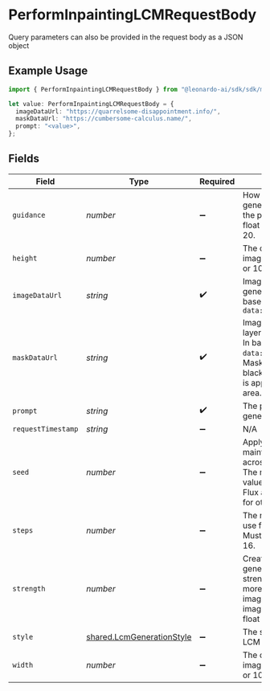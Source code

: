 # PerformInpaintingLCMRequestBody

Query parameters can also be provided in the request body as a JSON object

## Example Usage

```typescript
import { PerformInpaintingLCMRequestBody } from "@leonardo-ai/sdk/sdk/models/operations";

let value: PerformInpaintingLCMRequestBody = {
  imageDataUrl: "https://quarrelsome-disappointment.info/",
  maskDataUrl: "https://cumbersome-calculus.name/",
  prompt: "<value>",
};
```

## Fields

| Field                                                                                                                                                                               | Type                                                                                                                                                                                | Required                                                                                                                                                                            | Description                                                                                                                                                                         |
| ----------------------------------------------------------------------------------------------------------------------------------------------------------------------------------- | ----------------------------------------------------------------------------------------------------------------------------------------------------------------------------------- | ----------------------------------------------------------------------------------------------------------------------------------------------------------------------------------- | ----------------------------------------------------------------------------------------------------------------------------------------------------------------------------------- |
| `guidance`                                                                                                                                                                          | *number*                                                                                                                                                                            | :heavy_minus_sign:                                                                                                                                                                  | How strongly the generation should reflect the prompt. Must be a float between 0.5 and 20.                                                                                          |
| `height`                                                                                                                                                                            | *number*                                                                                                                                                                            | :heavy_minus_sign:                                                                                                                                                                  | The output width of the image. Must be 512, 640 or 1024.                                                                                                                            |
| `imageDataUrl`                                                                                                                                                                      | *string*                                                                                                                                                                            | :heavy_check_mark:                                                                                                                                                                  | Image data used to generate image. In base64 format. Prefix: `data:image/jpeg;base64,`                                                                                              |
| `maskDataUrl`                                                                                                                                                                       | *string*                                                                                                                                                                            | :heavy_check_mark:                                                                                                                                                                  | Image data of the mask layer used for inpainting. In base64 format. Prefix: `data:image/jpeg;base64,`. Mask should be white on black where generation is applied to the white area. |
| `prompt`                                                                                                                                                                            | *string*                                                                                                                                                                            | :heavy_check_mark:                                                                                                                                                                  | The prompt used to generate images                                                                                                                                                  |
| `requestTimestamp`                                                                                                                                                                  | *string*                                                                                                                                                                            | :heavy_minus_sign:                                                                                                                                                                  | N/A                                                                                                                                                                                 |
| `seed`                                                                                                                                                                              | *number*                                                                                                                                                                            | :heavy_minus_sign:                                                                                                                                                                  | Apply a fixed seed to maintain consistency across generation sets. The maximum seed value is 2147483637 for Flux and 9999999998 for other models                                    |
| `steps`                                                                                                                                                                             | *number*                                                                                                                                                                            | :heavy_minus_sign:                                                                                                                                                                  | The number of steps to use for the generation. Must be between 4 and 16.                                                                                                            |
| `strength`                                                                                                                                                                          | *number*                                                                                                                                                                            | :heavy_minus_sign:                                                                                                                                                                  | Creativity strength of generation. Higher strength will deviate more from the original image supplied in imageDataUrl. Must be a float between 0.1 and 1.                           |
| `style`                                                                                                                                                                             | [shared.LcmGenerationStyle](../../../sdk/models/shared/lcmgenerationstyle.md)                                                                                                       | :heavy_minus_sign:                                                                                                                                                                  | The style to generate LCM images with.                                                                                                                                              |
| `width`                                                                                                                                                                             | *number*                                                                                                                                                                            | :heavy_minus_sign:                                                                                                                                                                  | The output width of the image. Must be 512, 640 or 1024.                                                                                                                            |